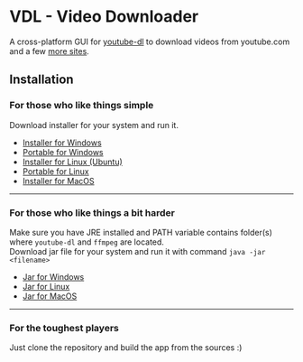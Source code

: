 # VDL - Video Downloader
A cross-platform GUI for [youtube-dl](https://ytdl-org.github.io/youtube-dl/index.html) to download videos from youtube.com and a few [more sites](https://ytdl-org.github.io/youtube-dl/supportedsites.html).

## Installation
### For those who like things simple
Download installer for your system and run it.  
- [Installer for Windows](https://github.com/engatec/vdl/releases/download/v1.1/vdl-video-downloader-1.1-windows.msi)  
- [Portable for Windows](https://github.com/engatec/vdl/releases/download/v1.1/vdl-video-downloader-1.1-windows-portable.zip)  
- [Installer for Linux (Ubuntu)](https://github.com/engatec/vdl/releases/download/v1.1/vdl-video-downloader_1.1-linux-ubuntu.deb)  
- [Portable for Linux](https://github.com/engatec/vdl/releases/download/v1.1/vdl-video-downloader_1.1-linux-portable.tar.xz)  
- [Installer for MacOS](https://github.com/engatec/vdl/releases/download/v1.1/vdl-video-downloader-1.1-macos.dmg)

---

### For those who like things a bit harder
Make sure you have JRE installed and PATH variable contains folder(s) where `youtube-dl` and `ffmpeg` are located.  
Download jar file for your system and run it with command `java -jar <filename>`  
- [Jar for Windows](https://github.com/engatec/vdl/releases/download/v1.1/vdl-1.1-windows.jar)  
- [Jar for Linux](https://github.com/engatec/vdl/releases/download/v1.1/vdl-1.1-linux.jar)  
- [Jar for MacOS](https://github.com/engatec/vdl/releases/download/v1.1/vdl-1.1-macos.jar)

---

### For the toughest players
Just clone the repository and build the app from the sources :)
